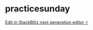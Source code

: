 # practicesunday

[Edit in StackBlitz next generation editor ⚡️](https://stackblitz.com/~/github.com/ShawnellHarrison/practicesunday)